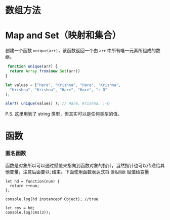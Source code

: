# 

# 数组方法





# Map and Set（映射和集合）

创建一个函数 `unique(arr)`，该函数返回一个由 `arr` 中所有唯一元素所组成的数组。

```javascript
 function unique(arr) {
  return Array.from(new Set(arr))
}

let values = ["Hare", "Krishna", "Hare", "Krishna",
  "Krishna", "Krishna", "Hare", "Hare", ":-O"
];

alert( unique(values) ); // Hare, Krishna, :-O
```

P.S. 这里用到了 string 类型，但其实可以是任何类型的值。



# 函数

###  匿名函数

函数是对象所以可以通过赋值来指向到函数对象的指针，当然指针也可以传递给其他变量，注意后面要以`;`结束。下面使用函数表达式将 `匿名函数` 赋值给变量

```text
let hd = function(num) {
  return ++num;
};

console.log(hd instanceof Object); //true

let cms = hd;
console.log(cms(3));
```








